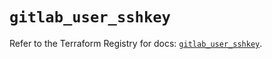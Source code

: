 # `gitlab_user_sshkey`

Refer to the Terraform Registry for docs: [`gitlab_user_sshkey`](https://registry.terraform.io/providers/gitlabhq/gitlab/16.7.0/docs/resources/user_sshkey).
